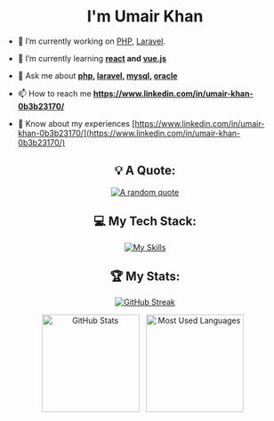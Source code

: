 <div align="center">
<h1 align="center">I'm Umair Khan</h1>

</div>

- 🔭 I’m currently working on [PHP](https://www.php.net/), [Laravel](https://laravel.com/).

- 🌱 I’m currently learning **[react](https://react.dev/) and [vue.js](https://vuejs.org/)**

- 💬 Ask me about **[php](https://www.php.net/), [laravel](https://laravel.com/), [mysql](https://www.mysql.com/), [oracle](https://www.oracle.com/)**

- 📫 How to reach me **https://www.linkedin.com/in/umair-khan-0b3b23170/**

- 📄 Know about my experiences [https://www.linkedin.com/in/umair-khan-0b3b23170/](https://www.linkedin.com/in/umair-khan-0b3b23170/)

<div align="center">

## 💡 A Quote:

[![A random quote](https://quotes-github-readme.vercel.app/api?type=horizontal&theme=dark)](https://github.com/piyushsuthar/github-readme-quotes)

## 💻 My Tech Stack:

[![My Skills](https://skillicons.dev/icons?i=php,laravel,mysql,postman,sass,js,jquery,git,css,html,bootstrap,github&perline=6)](https://skillicons.dev)

## 🏆 My Stats:
 

 [![GitHub Streak](https://streak-stats.demolab.com/?user=Umair121245&theme=vision-friendly-dark&card_width=800)](https://github.com/Umair121245?tab=repositories)  
 
<p>
    <img height=175 alt="GitHub Stats" src="https://github-readme-stats.vercel.app/api?username=Umair121245&show_icons=true&count_private=true&theme=dark" />&nbsp;&nbsp;
    <img height=175 alt="Most Used Languages" src="https://github-readme-stats.vercel.app/api/top-langs/?username=Umair121245&layout=compact&theme=dark" />&nbsp;&nbsp;
</p>
</div>
